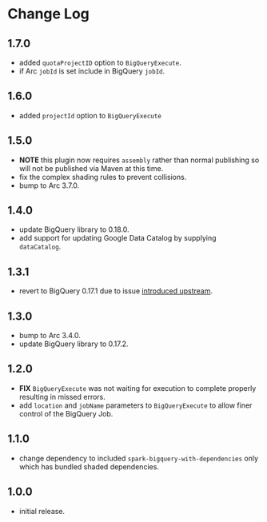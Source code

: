 # Change Log

## 1.7.0

- added `quotaProjectID` option to `BigQueryExecute`.
- if Arc `jobId` is set include in BigQuery `jobId`.

## 1.6.0

- added `projectId` option to `BigQueryExecute`

## 1.5.0

- **NOTE** this plugin now requires `assembly` rather than normal publishing so will not be published via Maven at this time.
- fix the complex shading rules to prevent collisions.
- bump to Arc 3.7.0.

## 1.4.0

- update BigQuery library to 0.18.0.
- add support for updating Google Data Catalog by supplying `dataCatalog`.

## 1.3.1

- revert to BigQuery 0.17.1 due to issue [introduced upstream](https://github.com/GoogleCloudDataproc/spark-bigquery-connector/issues/244).

## 1.3.0

- bump to Arc 3.4.0.
- update BigQuery library to 0.17.2.

## 1.2.0

- **FIX** `BigQueryExecute` was not waiting for execution to complete properly resulting in missed errors.
- add `location` and `jobName` parameters to `BigQueryExecute` to allow finer control of the BigQuery Job.

## 1.1.0

- change dependency to included `spark-bigquery-with-dependencies` only which has bundled shaded dependencies.

## 1.0.0

- initial release.